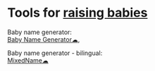 
# Tools for [raising babies](https://adequate.life/parenting-1/)

Baby name generator:  
[Baby Name Generator☁](https://commentpicker.com/baby-name-generator.php),

Baby name generator - bilingual:  
[MixedName☁](https://mixedname.com/)
